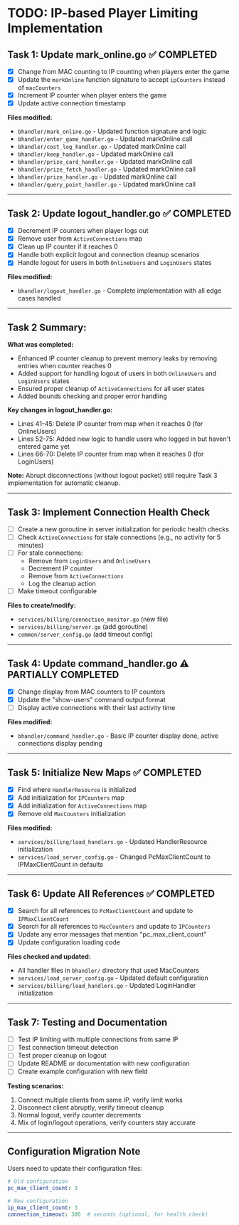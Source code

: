 # TODO: IP-based Player Limiting Implementation

## Task 1: Update mark_online.go ✅ COMPLETED
- [x] Change from MAC counting to IP counting when players enter the game
- [x] Update the `markOnline` function signature to accept `ipCounters` instead of `macCounters`
- [x] Increment IP counter when player enters the game
- [x] Update active connection timestamp

**Files modified:**
- `bhandler/mark_online.go` - Updated function signature and logic
- `bhandler/enter_game_handler.go` - Updated markOnline call
- `bhandler/cost_log_handler.go` - Updated markOnline call
- `bhandler/keep_handler.go` - Updated markOnline call
- `bhandler/prize_card_handler.go` - Updated markOnline call
- `bhandler/prize_fetch_handler.go` - Updated markOnline call
- `bhandler/prize_handler.go` - Updated markOnline call
- `bhandler/query_point_handler.go` - Updated markOnline call

---

## Task 2: Update logout_handler.go ✅ COMPLETED
- [x] Decrement IP counters when player logs out
- [x] Remove user from `ActiveConnections` map
- [x] Clean up IP counter if it reaches 0
- [x] Handle both explicit logout and connection cleanup scenarios
- [x] Handle logout for users in both `OnlineUsers` and `LoginUsers` states

**Files modified:**
- `bhandler/logout_handler.go` - Complete implementation with all edge cases handled

---

## Task 2 Summary:
**What was completed:**
- Enhanced IP counter cleanup to prevent memory leaks by removing entries when counter reaches 0
- Added support for handling logout of users in both `OnlineUsers` and `LoginUsers` states
- Ensured proper cleanup of `ActiveConnections` for all user states
- Added bounds checking and proper error handling

**Key changes in logout_handler.go:**
- Lines 41-45: Delete IP counter from map when it reaches 0 (for OnlineUsers)
- Lines 52-75: Added new logic to handle users who logged in but haven't entered game yet
- Lines 66-70: Delete IP counter from map when it reaches 0 (for LoginUsers)

**Note:** Abrupt disconnections (without logout packet) still require Task 3 implementation for automatic cleanup.

---

## Task 3: Implement Connection Health Check
- [ ] Create a new goroutine in server initialization for periodic health checks
- [ ] Check `ActiveConnections` for stale connections (e.g., no activity for 5 minutes)
- [ ] For stale connections:
  - Remove from `LoginUsers` and `OnlineUsers`
  - Decrement IP counter
  - Remove from `ActiveConnections`
  - Log the cleanup action
- [ ] Make timeout configurable

**Files to create/modify:**
- `services/billing/connection_monitor.go` (new file)
- `services/billing/server.go` (add goroutine)
- `common/server_config.go` (add timeout config)

---

## Task 4: Update command_handler.go ⚠️ PARTIALLY COMPLETED
- [x] Change display from MAC counters to IP counters
- [x] Update the "show-users" command output format
- [ ] Display active connections with their last activity time

**Files modified:**
- `bhandler/command_handler.go` - Basic IP counter display done, active connections display pending

---

## Task 5: Initialize New Maps ✅ COMPLETED
- [x] Find where `HandlerResource` is initialized
- [x] Add initialization for `IPCounters` map
- [x] Add initialization for `ActiveConnections` map
- [x] Remove old `MacCounters` initialization

**Files modified:**
- `services/billing/load_handlers.go` - Updated HandlerResource initialization
- `services/load_server_config.go` - Changed PcMaxClientCount to IPMaxClientCount in defaults

---

## Task 6: Update All References ✅ COMPLETED
- [x] Search for all references to `PcMaxClientCount` and update to `IPMaxClientCount`
- [x] Search for all references to `MacCounters` and update to `IPCounters`
- [x] Update any error messages that mention "pc_max_client_count"
- [x] Update configuration loading code

**Files checked and updated:**
- All handler files in `bhandler/` directory that used MacCounters
- `services/load_server_config.go` - Updated default configuration
- `services/billing/load_handlers.go` - Updated LoginHandler initialization

---

## Task 7: Testing and Documentation
- [ ] Test IP limiting with multiple connections from same IP
- [ ] Test connection timeout detection
- [ ] Test proper cleanup on logout
- [ ] Update README or documentation with new configuration
- [ ] Create example configuration with new field

**Testing scenarios:**
1. Connect multiple clients from same IP, verify limit works
2. Disconnect client abruptly, verify timeout cleanup
3. Normal logout, verify counter decrements
4. Mix of login/logout operations, verify counters stay accurate

---

## Configuration Migration Note
Users need to update their configuration files:
```yaml
# Old configuration
pc_max_client_count: 3

# New configuration
ip_max_client_count: 3
connection_timeout: 300  # seconds (optional, for health check)
```